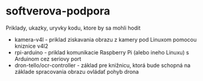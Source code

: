 # softverova-podpora
Priklady, ukazky, uryvky kodu, ktore by sa mohli hodit

* kamera-v4l    - priklad ziskavania obrazu z kamery pod Linuxom pomocou kniznice v4l2
* rpi-arduino   - priklad komunikacie Raspberry Pi (alebo ineho Linuxu) s Arduinom cez seriovy port
* dron-tello/ocr-controller - základ pre knižnicu, ktorá bude schopná na základe spracovania obrazu ovládať pohyb drona
